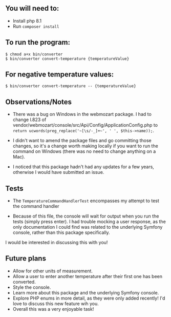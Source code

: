 ## You will need to: 

* Install php 8.1
* Run `composer install`

## To run the program:

```
$ chmod a+x bin/converter
$ bin/converter convert-temperature {temperatureValue}
```

## For negative temperature values:

```
$ bin/converter convert-temperature -- {temperatureValue}
```

## Observations/Notes

* There was a bug on Windows in the webmozart package. I had to change l.823 of vendor/webmozart/console/src/Api/Config/ApplicationConfig.php to `return ucwords(preg_replace('~[\s/-_]+~', ' ', $this->name));`.

* I didn't want to amend the package files and go committing those changes, so it's a change worth making locally if you want to run the command on Windows (there was no need to change anything on a Mac).

* I noticed that this package hadn't had any updates for a few years, otherwise I would have submitted an issue.

## Tests

* The `TemperatureCommandHandlerTest` encompasses my attempt to test the command handler

* Because of this file, the console will wait for output when you run the tests (simply press enter). 
I had trouble mocking a user response, as the only documentation I could find was related to the underlying Symfony console, 
rather than this package specifically.

I would be interested in discussing this with you!

## Future plans

* Allow for other units of measurement.
* Allow a user to enter another temperature after their first one has been converted.
* Style the console.
* Learn more about this package and the underlying Symfony console.
* Explore PHP enums in more detail, as they were only added recently! I'd love to discuss this new feature wih you.
* Overall this was a very enjoyable task!




